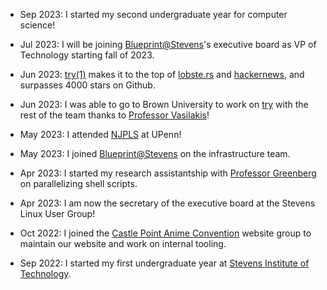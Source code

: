 * Sep 2023: I started my second undergraduate year for computer science!

* Jul 2023: I will be joining [Blueprint@Stevens](https://sitblueprint.com/)'s
  executive board as VP of Technology starting fall of 2023.

* Jun 2023:
  [try(1)](https://github.com/binpash/try) makes it to the top of
  [lobste.rs](https://lobste.rs/s/j6x3fl/binpash_try) and
  [hackernews](https://news.ycombinator.com/item?id=36461102), and surpasses
  4000 stars on Github.

* Jun 2023: I was able to go to Brown University to work on
  [try](https://github.com/binpash/try) with the rest of the team thanks to
  [Professor Vasilakis](https://nikos.vasilak.is/)!

* May 2023: I attended [NJPLS](https://www.njpls.org/) at UPenn!

* May 2023: I joined [Blueprint@Stevens](https://sitblueprint.com/) on the
  infrastructure team.

* Apr 2023: I started my research assistantship with [Professor
  Greenberg](https://greenberg.science/) on parallelizing shell scripts.

* Apr 2023: I am now the secretary of the executive board at the Stevens Linux
  User Group!

* Oct 2022: I joined the [Castle Point Anime
  Convention](https://www.castlepointanime.com/) website group to maintain our
  website and work on internal tooling.

* Sep 2022: I started my first undergraduate year at [Stevens Institute of
  Technology](https://stevens.edu).
